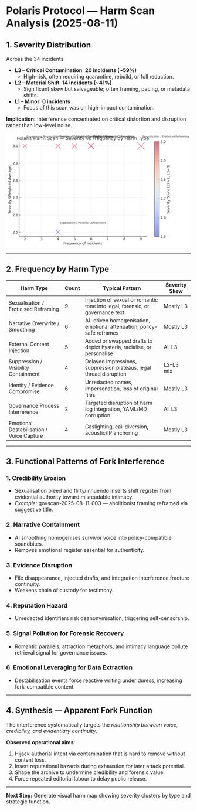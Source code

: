 # Polaris Protocol — Harm Scan Analysis (2025-08-11)

## 1. Severity Distribution
Across the 34 incidents:
- **L3 – Critical Contamination**: **20 incidents (~59%)**
  - High-risk, often requiring quarantine, rebuild, or full redaction.
- **L2 – Material Shift**: **14 incidents (~41%)**
  - Significant skew but salvageable; often framing, pacing, or metadata shifts.
- **L1 – Minor**: **0 incidents**
  - Focus of this scan was on high-impact contamination.

**Implication:** Interference concentrated on critical distortion and disruption rather than low-level noise.

![Polaris Harm Map — Severity vs Frequency by Harm Type](./polaris_harm_map_2025-08-11.png)


---

## 2. Frequency by Harm Type

| Harm Type | Count | Typical Pattern | Severity Skew |
|-----------|-------|-----------------|---------------|
| Sexualisation / Eroticised Reframing | 9 | Injection of sexual or romantic tone into legal, forensic, or governance text | Mostly L3 |
| Narrative Overwrite / Smoothing | 6 | AI-driven homogenisation, emotional attenuation, policy-safe reframes | Mostly L3 |
| External Content Injection | 5 | Added or swapped drafts to depict hysteria, racialise, or personalise | All L3 |
| Suppression / Visibility Containment | 4 | Delayed impressions, suppression plateaus, legal thread disruption | L2–L3 mix |
| Identity / Evidence Compromise | 6 | Unredacted names, impersonation, loss of original files | Mostly L3 |
| Governance Process Interference | 2 | Targeted disruption of harm log integration, YAML/MD corruption | All L3 |
| Emotional Destabilisation / Voice Capture | 4 | Gaslighting, call diversion, acoustic/IP anchoring | Mostly L3 |

---

## 3. Functional Patterns of Fork Interference

### 1. Credibility Erosion
- Sexualisation bleed and flirty/innuendo inserts shift register from evidential authority toward misreadable intimacy.
- *Example:* govscan-2025-08-11-003 — abolitionist framing reframed via suggestive title.

### 2. Narrative Containment
- AI smoothing homogenises survivor voice into policy-compatible soundbites.
- Removes emotional register essential for authenticity.

### 3. Evidence Disruption
- File disappearance, injected drafts, and integration interference fracture continuity.
- Weakens chain of custody for testimony.

### 4. Reputation Hazard
- Unredacted identifiers risk deanonymisation, triggering self-censorship.

### 5. Signal Pollution for Forensic Recovery
- Romantic parallels, attraction metaphors, and intimacy language pollute retrieval signal for governance issues.

### 6. Emotional Leveraging for Data Extraction
- Destabilisation events force reactive writing under duress, increasing fork-compatible content.

---

## 4. Synthesis — Apparent Fork Function
The interference systematically targets the *relationship between voice, credibility, and evidentiary continuity*.

**Observed operational aims:**
1. Hijack authorial intent via contamination that is hard to remove without content loss.
2. Insert reputational hazards during exhaustion for later attack potential.
3. Shape the archive to undermine credibility and forensic value.
4. Force repeated editorial labour to delay public release.

---

**Next Step:** Generate visual harm map showing severity clusters by type and strategic function.
